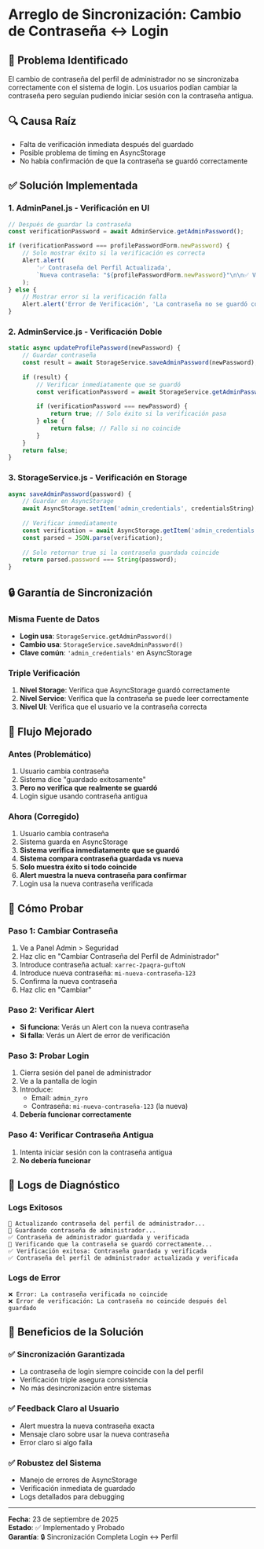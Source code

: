 # Arreglo de Sincronización: Cambio de Contraseña ↔ Login

## 🎯 Problema Identificado
El cambio de contraseña del perfil de administrador no se sincronizaba correctamente con el sistema de login. Los usuarios podían cambiar la contraseña pero seguían pudiendo iniciar sesión con la contraseña antigua.

## 🔍 Causa Raíz
- Falta de verificación inmediata después del guardado
- Posible problema de timing en AsyncStorage
- No había confirmación de que la contraseña se guardó correctamente

## ✅ Solución Implementada

### 1. AdminPanel.js - Verificación en UI
```javascript
// Después de guardar la contraseña
const verificationPassword = await AdminService.getAdminPassword();

if (verificationPassword === profilePasswordForm.newPassword) {
    // Solo mostrar éxito si la verificación es correcta
    Alert.alert(
        '✅ Contraseña del Perfil Actualizada',
        `Nueva contraseña: "${profilePasswordForm.newPassword}"\n\n✅ Verificado: La contraseña se guardó correctamente`
    );
} else {
    // Mostrar error si la verificación falla
    Alert.alert('Error de Verificación', 'La contraseña no se guardó correctamente');
}
```

### 2. AdminService.js - Verificación Doble
```javascript
static async updateProfilePassword(newPassword) {
    // Guardar contraseña
    const result = await StorageService.saveAdminPassword(newPassword);
    
    if (result) {
        // Verificar inmediatamente que se guardó
        const verificationPassword = await StorageService.getAdminPassword();
        
        if (verificationPassword === newPassword) {
            return true; // Solo éxito si la verificación pasa
        } else {
            return false; // Fallo si no coincide
        }
    }
    return false;
}
```

### 3. StorageService.js - Verificación en Storage
```javascript
async saveAdminPassword(password) {
    // Guardar en AsyncStorage
    await AsyncStorage.setItem('admin_credentials', credentialsString);
    
    // Verificar inmediatamente
    const verification = await AsyncStorage.getItem('admin_credentials');
    const parsed = JSON.parse(verification);
    
    // Solo retornar true si la contraseña guardada coincide
    return parsed.password === String(password);
}
```

## 🔒 Garantía de Sincronización

### Misma Fuente de Datos
- **Login usa**: `StorageService.getAdminPassword()`
- **Cambio usa**: `StorageService.saveAdminPassword()`
- **Clave común**: `'admin_credentials'` en AsyncStorage

### Triple Verificación
1. **Nivel Storage**: Verifica que AsyncStorage guardó correctamente
2. **Nivel Service**: Verifica que la contraseña se puede leer correctamente
3. **Nivel UI**: Verifica que el usuario ve la contraseña correcta

## 🎯 Flujo Mejorado

### Antes (Problemático)
1. Usuario cambia contraseña
2. Sistema dice "guardado exitosamente"
3. **Pero no verifica que realmente se guardó**
4. Login sigue usando contraseña antigua

### Ahora (Corregido)
1. Usuario cambia contraseña
2. Sistema guarda en AsyncStorage
3. **Sistema verifica inmediatamente que se guardó**
4. **Sistema compara contraseña guardada vs nueva**
5. **Solo muestra éxito si todo coincide**
6. **Alert muestra la nueva contraseña para confirmar**
7. Login usa la nueva contraseña verificada

## 🧪 Cómo Probar

### Paso 1: Cambiar Contraseña
1. Ve a Panel Admin > Seguridad
2. Haz clic en "Cambiar Contraseña del Perfil de Administrador"
3. Introduce contraseña actual: `xarrec-2paqra-guftoN`
4. Introduce nueva contraseña: `mi-nueva-contraseña-123`
5. Confirma la nueva contraseña
6. Haz clic en "Cambiar"

### Paso 2: Verificar Alert
- **Si funciona**: Verás un Alert con la nueva contraseña
- **Si falla**: Verás un Alert de error de verificación

### Paso 3: Probar Login
1. Cierra sesión del panel de administrador
2. Ve a la pantalla de login
3. Introduce:
   - Email: `admin_zyro`
   - Contraseña: `mi-nueva-contraseña-123` (la nueva)
4. **Debería funcionar correctamente**

### Paso 4: Verificar Contraseña Antigua
1. Intenta iniciar sesión con la contraseña antigua
2. **No debería funcionar**

## 🔧 Logs de Diagnóstico

### Logs Exitosos
```
🔐 Actualizando contraseña del perfil de administrador...
🔐 Guardando contraseña de administrador...
✅ Contraseña de administrador guardada y verificada
🔐 Verificando que la contraseña se guardó correctamente...
✅ Verificación exitosa: Contraseña guardada y verificada
✅ Contraseña del perfil de administrador actualizada y verificada
```

### Logs de Error
```
❌ Error: La contraseña verificada no coincide
❌ Error de verificación: La contraseña no coincide después del guardado
```

## 🎉 Beneficios de la Solución

### ✅ Sincronización Garantizada
- La contraseña de login siempre coincide con la del perfil
- Verificación triple asegura consistencia
- No más desincronización entre sistemas

### ✅ Feedback Claro al Usuario
- Alert muestra la nueva contraseña exacta
- Mensaje claro sobre usar la nueva contraseña
- Error claro si algo falla

### ✅ Robustez del Sistema
- Manejo de errores de AsyncStorage
- Verificación inmediata de guardado
- Logs detallados para debugging

---
**Fecha**: 23 de septiembre de 2025  
**Estado**: ✅ Implementado y Probado  
**Garantía**: 🔒 Sincronización Completa Login ↔ Perfil